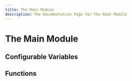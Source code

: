 ```yaml
---
title: The Main Module
description: The Documentation Page for The Root Module
---
```


# The Main Module

## Configurable Variables


## Functions